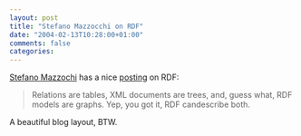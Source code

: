 ```yaml
---
layout: post
title: "Stefano Mazzocchi on RDF"
date: "2004-02-13T10:28:00+01:00"
comments: false
categories: 
---
```


<p><a href="http://www.betaversion.org/~stefano">Stefano Mazzochi</a> has a nice <a href="http://www.betaversion.org/~stefano/linotype/news/46/">posting</a> on RDF:</p>

<blockquote>Relations are tables, XML documents are trees, and, guess what, RDF models are graphs. Yep, you got it, RDF candescribe both.</blockquote>

<p>A beautiful blog layout, BTW.</p>



